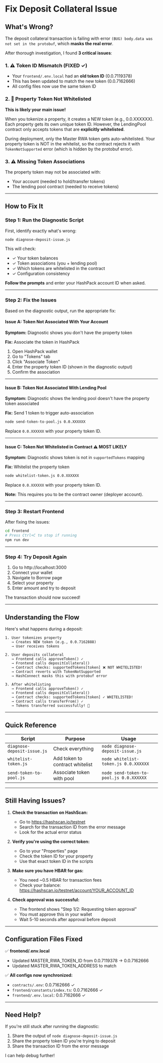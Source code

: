 # Fix Deposit Collateral Issue

## What's Wrong?

The deposit collateral transaction is failing with error `(BUG) body.data was not set in the protobuf`, which **masks the real error**.

After thorough investigation, I found **3 critical issues**:

### 1. ⚠️ Token ID Mismatch (FIXED ✓)
- Your `frontend/.env.local` had an **old token ID** (0.0.7119378)
- This has been updated to match the new token (0.0.7162666)
- All config files now use the same token ID

### 2. 🔴 Property Token Not Whitelisted
**This is likely your main issue!**

When you tokenize a property, it creates a NEW token (e.g., 0.0.XXXXXX). Each property gets its own unique token ID. However, the LendingPool contract only accepts tokens that are **explicitly whitelisted**.

During deployment, only the Master RWA token gets auto-whitelisted. Your property token is NOT in the whitelist, so the contract rejects it with `TokenNotSupported` error (which is hidden by the protobuf error).

### 3. ⚠️ Missing Token Associations
The property token may not be associated with:
- Your account (needed to hold/transfer tokens)
- The lending pool contract (needed to receive tokens)

---

## How to Fix It

### Step 1: Run the Diagnostic Script

First, identify exactly what's wrong:

```bash
node diagnose-deposit-issue.js
```

This will check:
- ✓ Your token balances
- ✓ Token associations (you + lending pool)
- ✓ Which tokens are whitelisted in the contract
- ✓ Configuration consistency

**Follow the prompts** and enter your HashPack account ID when asked.

---

### Step 2: Fix the Issues

Based on the diagnostic output, run the appropriate fix:

#### Issue A: Token Not Associated With Your Account

**Symptom:** Diagnostic shows you don't have the property token

**Fix:** Associate the token in HashPack
1. Open HashPack wallet
2. Go to "Tokens" tab
3. Click "Associate Token"
4. Enter the property token ID (shown in the diagnostic output)
5. Confirm the association

---

#### Issue B: Token Not Associated With Lending Pool

**Symptom:** Diagnostic shows the lending pool doesn't have the property token associated

**Fix:** Send 1 token to trigger auto-association
```bash
node send-token-to-pool.js 0.0.XXXXXX
```
Replace `0.0.XXXXXX` with your property token ID.

---

#### Issue C: Token Not Whitelisted in Contract ⚠️ MOST LIKELY

**Symptom:** Diagnostic shows token is not in `supportedTokens` mapping

**Fix:** Whitelist the property token
```bash
node whitelist-token.js 0.0.XXXXXX
```
Replace `0.0.XXXXXX` with your property token ID.

**Note:** This requires you to be the contract owner (deployer account).

---

### Step 3: Restart Frontend

After fixing the issues:

```bash
cd frontend
# Press Ctrl+C to stop if running
npm run dev
```

---

### Step 4: Try Deposit Again

1. Go to http://localhost:3000
2. Connect your wallet
3. Navigate to Borrow page
4. Select your property
5. Enter amount and try to deposit

The transaction should now succeed!

---

## Understanding the Flow

Here's what happens during a deposit:

```
1. User tokenizes property
   → Creates NEW token (e.g., 0.0.7162888)
   → User receives tokens

2. User deposits collateral
   → Frontend calls approveToken() ✓
   → Frontend calls depositCollateral()
   → Contract checks: supportedTokens[token] ❌ NOT WHITELISTED!
   → Contract reverts with TokenNotSupported
   → HashConnect masks this with protobuf error

3. After whitelisting
   → Frontend calls approveToken() ✓
   → Frontend calls depositCollateral()
   → Contract checks: supportedTokens[token] ✓ WHITELISTED!
   → Contract calls transferFrom() ✓
   → Tokens transferred successfully! 🎉
```

---

## Quick Reference

| Script | Purpose | Usage |
|--------|---------|-------|
| `diagnose-deposit-issue.js` | Check everything | `node diagnose-deposit-issue.js` |
| `whitelist-token.js` | Add token to contract whitelist | `node whitelist-token.js 0.0.XXXXXX` |
| `send-token-to-pool.js` | Associate token with pool | `node send-token-to-pool.js 0.0.XXXXXX` |

---

## Still Having Issues?

1. **Check the transaction on HashScan:**
   - Go to https://hashscan.io/testnet
   - Search for the transaction ID from the error message
   - Look for the actual error status

2. **Verify you're using the correct token:**
   - Go to your "Properties" page
   - Check the token ID for your property
   - Use that exact token ID in the scripts

3. **Make sure you have HBAR for gas:**
   - You need ~0.5 HBAR for transaction fees
   - Check your balance: https://hashscan.io/testnet/account/YOUR_ACCOUNT_ID

4. **Check approval was successful:**
   - The frontend shows "Step 1/2: Requesting token approval"
   - You must approve this in your wallet
   - Wait 5-10 seconds after approval before deposit

---

## Configuration Files Fixed

✅ **frontend/.env.local**
- Updated MASTER_RWA_TOKEN_ID from 0.0.7119378 → 0.0.7162666
- Updated MASTER_RWA_TOKEN_ADDRESS to match

✅ **All configs now synchronized:**
- `contracts/.env`: 0.0.7162666 ✓
- `frontend/constants/index.ts`: 0.0.7162666 ✓
- `frontend/.env.local`: 0.0.7162666 ✓

---

## Need Help?

If you're still stuck after running the diagnostic:

1. Share the output of `node diagnose-deposit-issue.js`
2. Share the property token ID you're trying to deposit
3. Share the transaction ID from the error message

I can help debug further!
